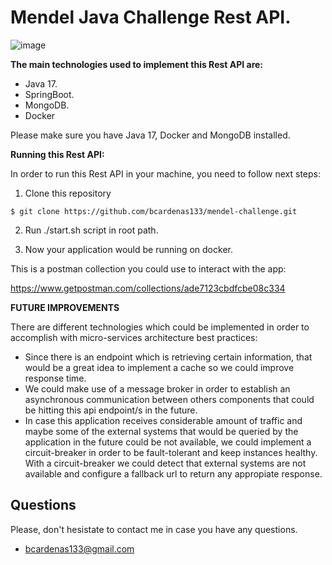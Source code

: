 # Mendel Java Challenge Rest API.

![image](https://bookface-images.s3.amazonaws.com/logos/6fcbf5ae5690bccf19db87fc25fe21d5b2a12c81.png)

**The main technologies used to implement this Rest API are:**
- Java 17.
- SpringBoot.
- MongoDB.
- Docker

Please make sure you have Java 17, Docker and MongoDB installed.

**Running this Rest API:**

In order to run this Rest API in your machine, you need to follow next steps:
1. Clone this repository
```
$ git clone https://github.com/bcardenas133/mendel-challenge.git
```
2. Run ./start.sh script in root path.


3. Now your application would be running on docker.

This is a postman collection you could use to interact with the app:

https://www.getpostman.com/collections/ade7123cbdfcbe08c334


**FUTURE IMPROVEMENTS**

There are different technologies which could be implemented in order to accomplish with micro-services architecture best practices:
- Since there is an endpoint which is retrieving certain information, that would be a great idea to implement a cache so we could improve response time.
- We could make use of a message broker in order to establish an asynchronous communication between others components that could be hitting this api endpoint/s in the future.
- In case this application receives considerable amount of traffic and maybe some of the external systems that would be queried by the application in the future could be not available, we could implement a circuit-breaker in order to be fault-tolerant and keep instances healthy. With a circuit-breaker we could detect that external systems are not available and configure a fallback url to return any appropiate response.

## Questions

Please, don't hesistate to contact me in case you have any questions.

* [bcardenas133@gmail.com](bcardenas133@gmail.com)
